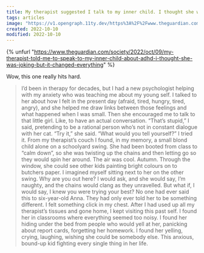 ```yaml
---
title: My therapist suggested I talk to my inner child. I thought she was joking - but it changed everything
tags: articles
image: "https://v1.opengraph.11ty.dev/https%3A%2F%2Fwww.theguardian.com%2Fsociety%2F2022%2Foct%2F09%2Fmy-therapist-told-me-to-speak-to-my-inner-child-about-adhd-i-thought-she-was-joking-but-it-changed-everything/onerror/"
created: 2022-10-10
modified: 2022-10-10
---
```


{% unfurl "https://www.theguardian.com/society/2022/oct/09/my-therapist-told-me-to-speak-to-my-inner-child-about-adhd-i-thought-she-was-joking-but-it-changed-everything" %}

Wow, this one really hits hard.

> I’d been in therapy for decades, but I had a new psychologist helping with my anxiety who was teaching me about my young self. I talked to her about how I felt in the present day (afraid, tired, hungry, tired, angry), and she helped me draw links between those feelings and what happened when I was small. Then she encouraged me to talk to that little girl. Like, to have an actual conversation. “That’s stupid,” I said, pretending to be a rational person who’s not in constant dialogue with her cat. “Try it,” she said. “What would you tell yourself?” I tried it. From my therapist’s couch I found, in my memory, a small blond child alone on a schoolyard swing. She had been booted from class to “calm down”, so she was twisting up the chains and then letting go so they would spin her around. The air was cool. Autumn. Through the window, she could see other kids painting bright colours on to butchers paper. I imagined myself sitting next to her on the other swing. Why are you out here? I would ask, and she would say, I’m naughty, and the chains would clang as they unravelled. But what if, I would say, I knew you were trying your best? No one had ever said this to six-year-old Anna. They had only ever told her to be something different. I felt something click in my chest. After I had used up all my therapist’s tissues and gone home, I kept visiting this past self. I found her in classrooms where everything seemed too noisy. I found her hiding under the bed from people who would yell at her, panicking about report cards, forgetting her homework. I found her yelling, crying, laughing, wishing she could be somebody else. This anxious, bound-up kid fighting every single thing in her life.
